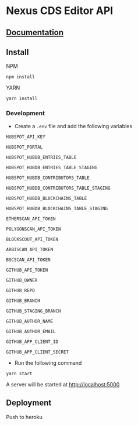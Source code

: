 # Nexus CDS Editor API

## [Documentation](https://nexus-cds-editor-api.herokuapp.com/docs)

## Install

NPM

```
npm install
```

YARN

```
yarn install
```

### Development

- Create a `.env` file and add the following variables

`HUBSPOT_API_KEY`

`HUBSPOT_PORTAL`

`HUBSPOT_HUBDB_ENTRIES_TABLE`

`HUBSPOT_HUBDB_ENTRIES_TABLE_STAGING`

`HUBSPOT_HUBDB_CONTRIBUTORS_TABLE`

`HUBSPOT_HUBDB_CONTRIBUTORS_TABLE_STAGING`

`HUBSPOT_HUBDB_BLOCKCHAINS_TABLE`

`HUBSPOT_HUBDB_BLOCKCHAINS_TABLE_STAGING`

`ETHERSCAN_API_TOKEN`

`POLYGONSCAN_API_TOKEN`

`BLOCKSCOUT_API_TOKEN`

`ARBISCAN_API_TOKEN`

`BSCSCAN_API_TOKEN`

`GITHUB_API_TOKEN`

`GITHUB_OWNER`

`GITHUB_REPO`

`GITHUB_BRANCH`

`GITHUB_STAGING_BRANCH`

`GITHUB_AUTHOR_NAME`

`GITHUB_AUTHOR_EMAIL`

`GITHUB_APP_CLIENT_ID`

`GITHUB_APP_CLIENT_SECRET`

- Run the following command

```
yarn start
```

A server will be started at [http://localhost:5000](http://localhost:5000)

## Deployment

Push to heroku

